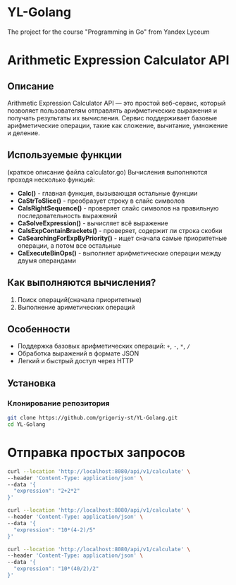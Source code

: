 # YL-Golang
The project for the course "Programming in Go" from Yandex Lyceum

# Arithmetic Expression Calculator API

## Описание

Arithmetic Expression Calculator API — это простой веб-сервис, который позволяет пользователям отправлять арифметические выражения и получать результаты их вычисления. Сервис поддерживает базовые арифметические операции, такие как сложение, вычитание, умножение и деление.

## Используемые функции

(краткое описание файла calculator.go)
Вычисления выполняются проходя несколько функций:
- **Calc()** - главная функция, вызывающая остальные функции
- **CaStrToSlice()** - преобразует строку в слайс символов
- **CaIsRightSequence()** - проверяет слайс символов на правильную последовательность выражений
- **CaSolveExpression()** - вычисляет всё выражение
- **CaIsExpContainBrackets()** - проверяет, содержит ли строка скобки
- **CaSearchingForExpByPriority()** - ищет сначала самые приоритетные операции, а потом все остальные
- **CaExecuteBinOps()** - выполняет арифметические операции между двумя операндами

## Как выполняются вычисления?

1. Поиск операций(сначала приоритетные)
2. Выполнение ариметических операций

## Особенности

- Поддержка базовых арифметических операций: `+`, `-`, `*`, `/`
- Обработка выражений в формате JSON
- Легкий и быстрый доступ через HTTP

## Установка

### Клонирование репозитория

```bash
git clone https://github.com/grigoriy-st/YL-Golang.git
cd YL-Golang
```

# Отправка простых запросов
```bash
curl --location 'http://localhost:8080/api/v1/calculate' \
--header 'Content-Type: application/json' \
--data '{
  "expression": "2+2*2"
}'
```

```bash
curl --location 'http://localhost:8080/api/v1/calculate' \
--header 'Content-Type: application/json' \
--data '{
  "expression": "10*(4-2)/5"
}'
```

```bash
curl --location 'http://localhost:8080/api/v1/calculate' \
--header 'Content-Type: application/json' \
--data '{
  "expression": "10*(40/2)/2"
}'
```
